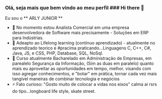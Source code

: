   ### Olá, seja mais que bem vindo ao meu perfil ### Hi there 👋
  Eu sou o ** ARLY JUNIOR ** 
- 🔭 No momento estou Analista Comercial em uma empresa desenvolvedora de Software mais precisamente - Soluções em ERP para Indústrias.    
- 🌱 Adeapto ao Lifelong learning (contínuo aprendizado) - atualmente no aprendizado teorico e #pracima praticando...Linguagens C, C++, C#, Java, JS, e CSS, PHP, Database, SQL, NoSql.
- 👯 Curso atualmente Bacharelado em Administração de Empresas, em parealelo Segurança da Informação, (Sim as duas em paralelo) quanto mais eu aproveitar as oportunidades em tempo, melhor. visando com isso agregar conhecimentos, e "botar" em prática, tornar cada vez mais tangível maneiras de combinar tecnologia e negócios
- ⚡ Fato curioso: "Gosto muito de colocar a vidas nos eixos" calma ai rsrs do tipo...longboard life style, skate street. 
